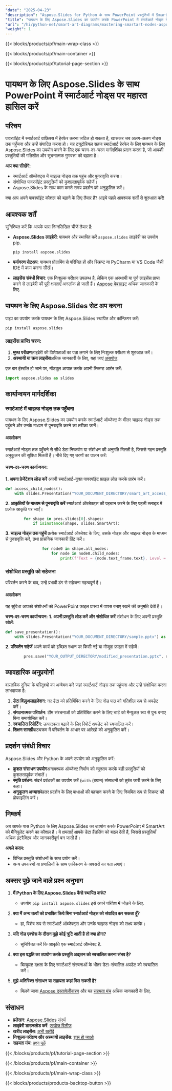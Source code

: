 ```yaml
---
"date": "2025-04-23"
"description": "Aspose.Slides for Python के साथ PowerPoint प्रस्तुतियों में SmartArt नोड्स में हेरफेर करना सीखें। अपने डेटा विज़ुअलाइज़ेशन और प्रस्तुति कौशल को सहजता से बढ़ाएँ।"
"title": "पायथन के लिए Aspose.Slides का उपयोग करके PowerPoint में स्मार्टआर्ट नोड्स में महारत हासिल करना एक व्यापक गाइड"
"url": "/hi/python-net/smart-art-diagrams/mastering-smartart-nodes-aspose-slides-python/"
"weight": 1
---
```


{{< blocks/products/pf/main-wrap-class >}}

{{< blocks/products/pf/main-container >}}

{{< blocks/products/pf/tutorial-page-section >}}
# पायथन के लिए Aspose.Slides के साथ PowerPoint में स्मार्टआर्ट नोड्स पर महारत हासिल करें

## परिचय

पावरपॉइंट में स्मार्टआर्ट ग्राफ़िक्स में हेरफेर करना जटिल हो सकता है, खासकर जब अलग-अलग नोड्स तक पहुँचना और उन्हें संपादित करना हो। यह ट्यूटोरियल सहज स्मार्टआर्ट हेरफेर के लिए पायथन के लिए Aspose.Slides का उपयोग करने के लिए एक चरण-दर-चरण मार्गदर्शिका प्रदान करता है, जो आपकी प्रस्तुतियों की गतिशील और सूचनात्मक गुणवत्ता को बढ़ाता है।

**आप क्या सीखेंगे:**
- स्मार्टआर्ट ऑब्जेक्ट्स में चाइल्ड नोड्स तक पहुंच और पुनरावृत्ति करना।
- संशोधित पावरपॉइंट प्रस्तुतियों को कुशलतापूर्वक सहेजें।
- Aspose.Slides के साथ काम करते समय प्रदर्शन को अनुकूलित करें।

क्या आप अपने पावरपॉइंट कौशल को बढ़ाने के लिए तैयार हैं? आइये पहले आवश्यक शर्तों से शुरुआत करें!

## आवश्यक शर्तें

सुनिश्चित करें कि आपके पास निम्नलिखित चीजें तैयार हैं:

- **Aspose.Slides लाइब्रेरी**: पायथन और स्थापित करें `aspose.slides` लाइब्रेरी का उपयोग pip.
  ```bash
  pip install aspose.slides
  ```

- **पर्यावरण सेटअप**: पायथन प्रोग्रामिंग से परिचित हों और स्क्रिप्ट या PyCharm या VS Code जैसी IDE में काम करना सीखें।

- **लाइसेंस संबंधी विचार**: एक निःशुल्क परीक्षण उपलब्ध है, लेकिन एक अस्थायी या पूर्ण लाइसेंस प्राप्त करने से लाइब्रेरी की पूरी क्षमताएँ अनलॉक हो जाती हैं। [Aspose वेबसाइट](https://purchase.aspose.com/buy) अधिक जानकारी के लिए.

## पायथन के लिए Aspose.Slides सेट अप करना

पाइप का उपयोग करके पायथन के लिए Aspose.Slides स्थापित और कॉन्फ़िगर करें:
```bash
pip install aspose.slides
```

### लाइसेंस प्राप्ति चरण:
1. **मुफ्त परीक्षण**लाइब्रेरी की विशेषताओं का पता लगाने के लिए निःशुल्क परीक्षण से शुरुआत करें।
2. **अस्थायी या क्रय लाइसेंस**अधिक जानकारी के लिए, यहां जाएं [असपोज](https://purchase.aspose.com/buy).

एक बार इंस्टॉल हो जाने पर, मॉड्यूल आयात करके अपनी स्क्रिप्ट आरंभ करें:
```python
import aspose.slides as slides
```

## कार्यान्वयन मार्गदर्शिका

### स्मार्टआर्ट में चाइल्ड नोड्स तक पहुँचना

पायथन के लिए Aspose.Slides का उपयोग करके स्मार्टआर्ट ऑब्जेक्ट के भीतर चाइल्ड नोड्स तक पहुंचने और उनके माध्यम से पुनरावृति करने का तरीका जानें।

#### अवलोकन
स्मार्टआर्ट नोड्स तक पहुँचने से सीधे डेटा निष्कर्षण या संशोधन की अनुमति मिलती है, जिससे गहन प्रस्तुति अनुकूलन की सुविधा मिलती है। नीचे दिए गए चरणों का पालन करें:

#### चरण-दर-चरण कार्यान्वयन:
**1. अपना प्रेजेंटेशन लोड करें**
अपनी स्मार्टआर्ट-युक्त पावरपॉइंट फ़ाइल लोड करके प्रारंभ करें।
```python
def access_child_nodes():
    with slides.Presentation("YOUR_DOCUMENT_DIRECTORY/smart_art_access_child_nodes.pptx") as pres:
```

**2. आकृतियों के माध्यम से पुनरावृति करें**
स्मार्टआर्ट ऑब्जेक्ट्स की पहचान करने के लिए पहली स्लाइड में प्रत्येक आकृति पर जाएँ।
```python
        for shape in pres.slides[0].shapes:
            if isinstance(shape, slides.SmartArt):
```

**3. चाइल्ड नोड्स तक पहुंचें**
प्रत्येक स्मार्टआर्ट ऑब्जेक्ट के लिए, उसके नोड्स और चाइल्ड नोड्स के माध्यम से पुनरावृत्ति करें, तथा प्रासंगिक जानकारी प्रिंट करें।
```python
                for node0 in shape.all_nodes:
                    for node in node0.child_nodes:
                        print(f"Text = {node.text_frame.text}, Level = {node.level}, Position = {node.position}")
```

### संशोधित प्रस्तुति को सहेजना
परिवर्तन करने के बाद, उन्हें प्रभावी ढंग से सहेजना महत्वपूर्ण है।

#### अवलोकन
यह सुविधा आपको संशोधनों को PowerPoint फ़ाइल प्रारूप में वापस बनाए रखने की अनुमति देती है।

**चरण-दर-चरण कार्यान्वयन:**
**1. अपनी प्रस्तुति लोड करें और संशोधित करें**
संशोधन के लिए अपनी प्रस्तुति खोलें:
```python
def save_presentation():
    with slides.Presentation("YOUR_DOCUMENT_DIRECTORY/sample.pptx") as pres:
```

**2. परिवर्तन सहेजें**
अपने कार्य को इच्छित स्थान पर किसी नई या मौजूदा फ़ाइल में सहेजें।
```python
        pres.save("YOUR_OUTPUT_DIRECTORY/modified_presentation.pptx", slides.export.SaveFormat.PPTX)
```

## व्यावहारिक अनुप्रयोगों

वास्तविक दुनिया के परिदृश्यों का अन्वेषण करें जहां स्मार्टआर्ट नोड्स तक पहुंचना और उन्हें संशोधित करना लाभदायक है:
1. **डेटा विज़ुअलाइज़ेशन**: नए डेटा को प्रतिबिंबित करने के लिए नोड पाठ को गतिशील रूप से अपडेट करें।
2. **संगठनात्मक परिवर्तन**: टीम संरचनाओं को प्रतिबिंबित करने के लिए चार्ट को मैन्युअल रूप से पुनः बनाए बिना समायोजित करें।
3. **स्वचालित रिपोर्टिंग**: उत्पादकता बढ़ाने के लिए रिपोर्ट अपडेट को स्वचालित करें।
4. **शिक्षण सामग्री**पाठ्यक्रम में परिवर्तन के आधार पर आरेखों को अनुकूलित करें।

## प्रदर्शन संबंधी विचार

Aspose.Slides और Python के अपने उपयोग को अनुकूलित करें:
- **कुशल संसाधन उपयोग**अनावश्यक ऑब्जेक्ट निर्माण को न्यूनतम करके बड़ी प्रस्तुतियों को कुशलतापूर्वक संभालें।
- **स्मृति प्रबंधन**: संदर्भ प्रबंधकों का उपयोग करें (`with` (बयान) संसाधनों को तुरंत जारी करने के लिए कहा।
- **अनुकूलन अभ्यास**बेहतर प्रदर्शन के लिए बाधाओं की पहचान करने के लिए नियमित रूप से स्क्रिप्ट की प्रोफाइलिंग करें।

## निष्कर्ष

अब आपके पास Python के लिए Aspose.Slides का उपयोग करके PowerPoint में SmartArt को मैनिपुलेट करने का कौशल है। ये क्षमताएँ आपके डेटा हैंडलिंग को बदल देती हैं, जिससे प्रस्तुतियाँ अधिक इंटरैक्टिव और जानकारीपूर्ण बन जाती हैं।

**अगले कदम:**
- विभिन्न प्रस्तुति संशोधनों के साथ प्रयोग करें।
- अन्य उपकरणों या प्रणालियों के साथ एकीकरण के अवसरों का पता लगाएं।

## अक्सर पूछे जाने वाले प्रश्न अनुभाग

1. **मैं Python के लिए Aspose.Slides कैसे स्थापित करूं?**
   - उपयोग `pip install aspose.slides` इसे अपने परिवेश में जोड़ने के लिए.

2. **क्या मैं अन्य तत्वों को प्रभावित किये बिना स्मार्टआर्ट नोड्स को संपादित कर सकता हूँ?**
   - हां, विशेष रूप से स्मार्टआर्ट ऑब्जेक्ट्स और उनके चाइल्ड नोड्स को लक्ष्य करके।

3. **यदि नोड एक्सेस के दौरान मुझे कोई त्रुटि आती है तो क्या होगा?**
   - सुनिश्चित करें कि आकृति एक स्मार्टआर्ट ऑब्जेक्ट है.

4. **क्या इस पद्धति का उपयोग करके प्रस्तुति अद्यतन को स्वचालित करना संभव है?**
   - बिल्कुल! दक्षता के लिए स्मार्टआर्ट संरचनाओं के भीतर डेटा-संचालित अपडेट को स्वचालित करें।

5. **मुझे अतिरिक्त संसाधन या सहायता कहां मिल सकती है?**
   - मिलने जाना [Aspose दस्तावेज़ीकरण](https://reference.aspose.com/slides/python-net/) और यह [सहयता मंच](https://forum.aspose.com/c/slides/11) अधिक जानकारी के लिए.

## संसाधन
- **प्रलेखन**: [Aspose.Slides संदर्भ](https://reference.aspose.com/slides/python-net/)
- **लाइब्रेरी डाउनलोड करें**: [एस्पोज रिलीज](https://releases.aspose.com/slides/python-net/)
- **खरीद लाइसेंस**: [अभी खरीदें](https://purchase.aspose.com/buy)
- **निःशुल्क परीक्षण और अस्थायी लाइसेंस**: [शुरू हो जाओ](https://releases.aspose.com/slides/python-net/)
- **सहयता मंच**: [प्रश्न पूछें](https://forum.aspose.com/c/slides/11)

{{< /blocks/products/pf/tutorial-page-section >}}

{{< /blocks/products/pf/main-container >}}

{{< /blocks/products/pf/main-wrap-class >}}

{{< blocks/products/products-backtop-button >}}